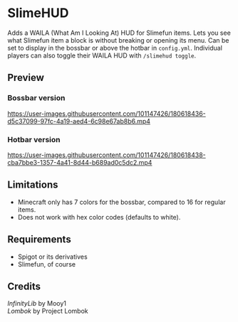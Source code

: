 # SlimeHUD

Adds a WAILA (What Am I Looking At) HUD for Slimefun items. Lets you see what Slimefun item a block is without breaking or opening its menu. Can be set to display in the bossbar or above the hotbar in `config.yml`. Individual players can also toggle their WAILA HUD with `/slimehud toggle`.

## Preview

### Bossbar version

<https://user-images.githubusercontent.com/101147426/180618436-d5c37099-97fc-4a19-aed4-6c98e67ab8b6.mp4>

### Hotbar version

<https://user-images.githubusercontent.com/101147426/180618438-cba7bbe3-1357-4a41-8d44-b689ad0c5dc2.mp4>

## Limitations

- Minecraft only has 7 colors for the bossbar, compared to 16 for regular items.
- Does not work with hex color codes (defaults to white).

## Requirements

- Spigot or its derivatives
- Slimefun, of course

## Credits

*InfinityLib* by Mooy1\
*Lombok* by Project Lombok
